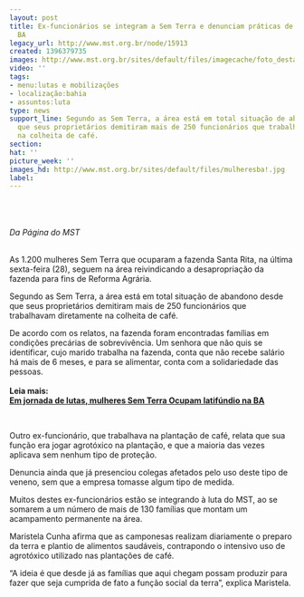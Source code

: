 ```yaml
---
layout: post
title: Ex-funcionários se integram a Sem Terra e denunciam práticas de fazenda na
  BA
legacy_url: http://www.mst.org.br/node/15913
created: 1396379735
images: http://www.mst.org.br/sites/default/files/imagecache/foto_destaque/mulheresba!.jpg
video: ''
tags:
- menu:lutas e mobilizações
- localização:bahia
- assuntos:luta
type: news
support_line: Segundo as Sem Terra, a área está em total situação de abandono desde
  que seus proprietários demitiram mais de 250 funcionários que trabalhavam diretamente
  na colheita de café.
section: 
hat: ''
picture_week: ''
images_hd: http://www.mst.org.br/sites/default/files/mulheresba!.jpg
label: 
---
```

<p><em><img style="margin: 10px;" src="http://www.mst.org.br/sites/default/files/mulheresba_0.jpg" alt=""><br><br></em></p><p><em>Da Página do MST</em></p><p><br>As 1.200 mulheres Sem Terra que ocuparam a fazenda Santa Rita, na última sexta-feira (28), seguem na área reivindicando a desapropriação da fazenda para fins de Reforma Agrária.</p><p>Segundo as Sem Terra, a área está em total situação de abandono desde que seus proprietários demitiram mais de 250 funcionários que trabalhavam diretamente na colheita de café.</p><p>De acordo com os relatos, na fazenda foram encontradas famílias em condições precárias de sobrevivência. Um senhora que não quis se identificar, cujo marido trabalha na fazenda, conta que não recebe salário há mais de 6 meses, e para se alimentar, conta com a solidariedade das pessoas.<br><br><strong>Leia mais:<br></strong><a href="http://www.mst.org.br/node/15894"><strong>Em jornada de lutas, mulheres Sem Terra Ocupam latifúndio na BA</strong></a></p><div>&nbsp;</div><p>Outro ex-funcionário, que trabalhava na plantação de café, relata que sua função era jogar agrotóxico na plantação, e que a maioria das vezes aplicava sem nenhum tipo de proteção.&nbsp;</p><p>Denuncia ainda que já presenciou colegas afetados pelo uso deste tipo de veneno, sem que a empresa tomasse algum tipo de medida. &nbsp;</p><p>Muitos destes ex-funcionários estão se integrando à luta do MST, ao se somarem a um número de mais de 130 famílias que montam um acampamento permanente na área.</p><p>Maristela Cunha afirma que as camponesas realizam diariamente o preparo da terra e plantio de alimentos saudáveis, contrapondo o intensivo uso de agrotóxico utilizado nas plantações de café.</p><p>“A ideia é que desde já as famílias que aqui chegam possam produzir para fazer que seja cumprida de fato a função social da terra”, explica Maristela.</p><div>&nbsp;</div><div>&nbsp;</div>
